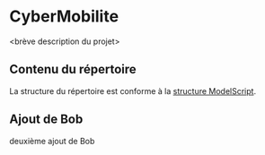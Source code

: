 CyberMobilite
===========

<brève description du projet>

Contenu du répertoire
---------------------

La structure du répertoire est conforme à la [structure ModelScript](https://modelscript.readthedocs.io/en/latest/artefacts/index.html).

## Ajout de Bob

deuxième ajout de Bob